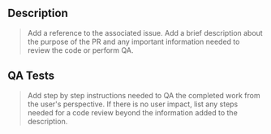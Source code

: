 ## Description
>Add a reference to the associated issue. Add a brief description about the purpose of the PR and any important information needed to review the code or perform QA.

## QA Tests
>Add step by step instructions needed to QA the completed work from the user's perspective.
>If there is no user impact, list any steps needed for a code review beyond the information added to the description.
